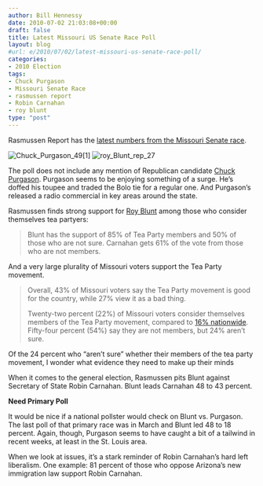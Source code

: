 ```yaml
---
author: Bill Hennessy
date: 2010-07-02 21:03:08+00:00
draft: false
title: Latest Missouri US Senate Race Poll
layout: blog
#url: e/2010/07/02/latest-missouri-us-senate-race-poll/
categories:
- 2010 Election
tags:
- Chuck Purgason
- Missouri Senate Race
- rasmussen report
- Robin Carnahan
- roy blunt
type: "post"
---
```


Rasmussen Report has the [latest numbers from the Missouri Senate race](https://www.rasmussenreports.com/public_content/politics/elections/election_2010/election_2010_senate_elections/missouri/election_2010_missouri_senate). 

 

![Chuck_Purgason_49[1]](https://hennessysview.com/wp-content/uploads/2010/07/Chuck_Purgason_491.jpg)
![roy_Blunt_rep_27](https://hennessysview.com/wp-content/uploads/2010/07/roy_Blunt_rep_27.jpg)


 

The poll does not include any mention of Republican candidate [Chuck Purgason](https://purgasonforsenate.com/). Purgason seems to be enjoying something of a surge. He’s doffed his toupee and traded the Bolo tie for a regular one. And Purgason’s released a radio commercial in key areas around the state. 

 

Rasmussen finds strong support for [Roy Blunt](https://royblunt.com/) among those who consider themselves tea partyers:

 

>   
> 
> Blunt has the support of 85% of Tea Party members and 50% of those who are not sure. Carnahan gets 61% of the vote from those who are not members.
> 
> 

 

And a very large plurality of Missouri voters support the Tea Party movement.

 

>   
> 
> Overall, 43% of Missouri voters say the Tea Party movement is good for the country, while 27% view it as a bad thing.
> 
>    
> 
> Twenty-two percent (22%) of Missouri voters consider themselves members of the Tea Party movement, compared to [16% nationwide](https://www.rasmussenreports.com/public_content/politics/general_politics/may_2010/46_say_tea_party_good_for_america_31_disagree). Fifty-four percent (54%) say they are not members, but 24% aren’t sure.
> 
> 

 

Of the 24 percent who “aren’t sure” whether their members of the tea party movement, I wonder what evidence they need to make up their minds

 

When it comes to the general election, Rasmussen pits Blunt against Secretary of State Robin Carnahan. Blunt leads Carnahan 48 to 43 percent.

 

**Need Primary Poll**

 

It would be nice if a national pollster would check on Blunt vs. Purgason. The last poll of that primary race was in March and Blunt led 48 to 18 percent. Again, though, Purgason seems to have caught a bit of a tailwind in recent weeks, at least in the St. Louis area. 

 

When we look at issues, it’s a stark reminder of Robin Carnahan’s hard left liberalism. One example: 81 percent of those who oppose Arizona’s new immigration law support Robin Carnahan.
